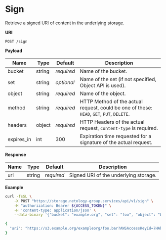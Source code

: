 # Sign

Retrieve a signed URI of content in the underlying storage.

**URI**

```
POST /sign
```

**Payload**

Name       | Type   | Default    | Description
---------- | ------ | ---------- | ------------------
bucket     | string | _required_ | Name of the bucket.
set        | string | _optional_ | Name of the set (if not specified, Object API is used).
object     | string | _required_ | Name of the object.
method     | string | _required_ | HTTP Method of the actual request, could be one of these: `HEAD`, `GET`, `PUT`, `DELETE`.
headers    | object | _required_ | HTTP Headers of the actual request, `content-type` is required.
expires_in | int    |        300 | Expiration time requested for a signature of the actual request.

**Response**

Name    | Type   | Default    | Description
------- | ------ | ---------- | ------------------
uri     | string | _required_ | Signed URI of the underlying storage.

**Example**

```bash
curl -fsSL \
    -X POST "https://storage.netology-group.services/api/v1/sign" \
    -H "authorization: Bearer ${ACCESS_TOKEN}" \
    -H 'content-type: application/json' \
    --data-binary '{"bucket": "example.org", "set": "foo", "object": "bar", "method": "PUT", "headers": {"content-type": "text/plain"}}'

{
  "uri": "https://s3.example.org/exampleorg/foo.bar?AWSAccessKeyId=7HAbGrmLzeWa4T8R&Expires=1530820731&Signature=bnIwiFU1iqlR7PdWnelPHkvjnKE%3D"
}
```
